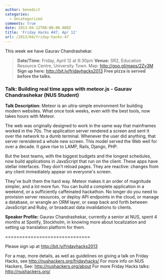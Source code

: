```yaml
---
author: benedict
categories:
  - Uncategorized
comments: true
date: 2013-04-12T00:00:00.000Z
title: 'Friday Hacks #47, Apr 12'
url: /2013/04/friday-hacks-47
---
```


This week we have Gaurav Chandrashekar.

<blockquote><strong>Date/Time:</strong> Friday, April 12 at 6:30pm
<strong>Venue:</strong> SR2, Education Resource Centre, University Town. Map: <a href="http://goo.gl/maps/2Zy3M">http://goo.gl/maps/2Zy3M</a>
<strong>Sign up here:</strong> <a href="http://bit.ly/fridayhacks2013">http://bit.ly/fridayhacks2013</a>
<strong>Free pizza is served before the talks.</strong></blockquote>
<h3>Talk: Building real time apps with meteor.js - Gaurav Chandrashekar (NUS Student)</h3>

<strong>Talk Description:</strong>
Meteor is an ultra-simple environment for building modern websites. What once took weeks, even with the best tools, now takes hours with Meteor.

The web was originally designed to work in the same way that mainframes worked in the 70s. The application server rendered a screen and sent it over the network to a dumb terminal. Whenever the user did anything, that server rerendered a whole new screen. This model served the Web well for over a decade. It gave rise to LAMP, Rails, Django, PHP.

But the best teams, with the biggest budgets and the longest schedules, now build applications in JavaScript that run on the client. These apps have stellar interfaces. They don't reload pages. They are reactive: changes from any client immediately appear on everyone's screen.

They've built them the hard way. Meteor makes it an order of magnitude simpler, and a lot more fun. You can build a complete application in a weekend, or a sufficiently caffeinated hackathon. No longer do you need to provision server resources, or deploy API endpoints in the cloud, or manage a database, or wrangle an ORM layer, or swap back and forth between JavaScript and Ruby, or broadcast data invalidations to clients.

<strong>Speaker Profile:</strong>
Gaurav Chandrashekar, currently a senior at NUS, spent 4 months at Spotify, Stockholm, in knowing more about localization and setting up translation platform for them.

==============================

Please sign up at <a href="http://bit.ly/fridayhacks2013">http://bit.ly/fridayhacks2013</a>

For a map, more details, as well as guidelines on giving a talk on Friday Hacks, see <a href="/fridayhacks/">http://nushackers.org/fridayhacks/</a>
For more info on NUS Hackers, See: <a href="/about">http://nushackers.org/about</a>
For more Friday Hacks talks: <a href="/">http://nushackers.org/</a>
